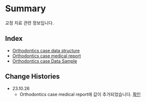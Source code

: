 # Summary

교정 치료 관련 정보입니다.

## Index

* [Orthodontics case data structure](./ortho-structure-data.md)
* [Orthodontics case medical report](./ortho-structure-medicalreport.md)
* [Orthodontics case Data Sample](./ortho-sample.md)


## Change Histories
- 23.10.26
  - Orthodontics case medical report에 값이 추가되었습니다. [확인](./ortho-structure-medicalreport.md)
